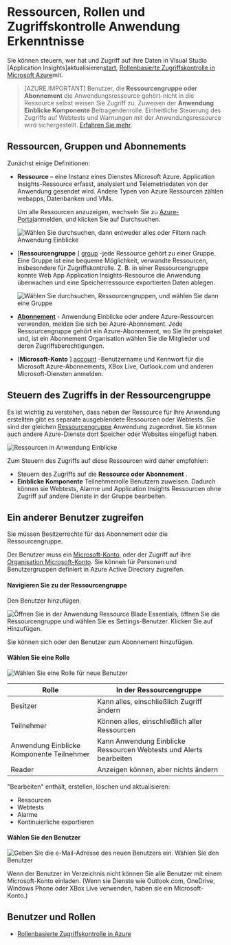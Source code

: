 <properties
    pageTitle="Ressourcen, Rollen und Zugriffskontrolle Anwendung Erkenntnisse"
    description="Besitzer, Mitwirkende und Leser Ihrer Organisation Erkenntnisse."
    services="application-insights"
    documentationCenter=""
    authors="alancameronwills"
    manager="douge"/>

<tags
    ms.service="application-insights"
    ms.workload="tbd"
    ms.tgt_pltfrm="ibiza"
    ms.devlang="na"
    ms.topic="article"
    ms.date="05/07/2016"
    ms.author="awills"/>

# <a name="resources-roles-and-access-control-in-application-insights"></a>Ressourcen, Rollen und Zugriffskontrolle Anwendung Erkenntnisse

Sie können steuern, wer hat und Zugriff auf Ihre Daten in Visual Studio [Application Insights]aktualisieren[start], [Rollenbasierte Zugriffskontrolle in Microsoft Azure](../active-directory/role-based-access-control-configure.md)mit.

> [AZURE.IMPORTANT] Benutzer, die **Ressourcengruppe oder Abonnement** die Anwendungsressource gehört-nicht in die Ressource selbst weisen Sie Zugriff zu. Zuweisen der **Anwendung Einblicke Komponente** Beitragendenrolle. Einheitliche Steuerung des Zugriffs auf Webtests und Warnungen mit der Anwendungsressource wird sichergestellt. [Erfahren Sie mehr](#access).


## <a name="resources-groups-and-subscriptions"></a>Ressourcen, Gruppen und Abonnements

Zunächst einige Definitionen:

* **Ressource** – eine Instanz eines Dienstes Microsoft Azure. Application Insights-Ressource erfasst, analysiert und Telemetriedaten von der Anwendung gesendet wird.  Andere Typen von Azure Ressourcen zählen webapps, Datenbanken und VMs.

    Um alle Ressourcen anzuzeigen, wechseln Sie zu [Azure-Portal][portal]anmelden, und klicken Sie auf Durchsuchen.

    ![Wählen Sie durchsuchen, dann entweder alles oder Filtern nach Anwendung Einblicke](./media/app-insights-resources-roles-access-control/10-browse.png)

<a name="resource-group"></a>

* [**Ressourcengruppe** ] [ group] -jede Ressource gehört zu einer Gruppe. Eine Gruppe ist eine bequeme Möglichkeit, verwandte Ressourcen, insbesondere für Zugriffskontrolle. Z. B. in einer Ressourcengruppe konnte Web App Application Insights-Ressource die Anwendung überwachen und eine Speicherressource exportierten Daten ablegen.


    ![Wählen Sie durchsuchen, Ressourcengruppen, und wählen Sie dann eine Gruppe](./media/app-insights-resources-roles-access-control/11-group.png)

* [**Abonnement**](https://manage.windowsazure.com) - Anwendung Einblicke oder andere Azure-Ressourcen verwenden, melden Sie sich bei Azure-Abonnement. Jede Ressourcengruppe gehört ein Azure-Abonnement, wo Sie Ihr preispaket und, ist ein Abonnement Organisation wählen Sie die Mitglieder und deren Zugriffsberechtigungen.
* [**Microsoft-Konto** ] [ account] -Benutzername und Kennwort für die Microsoft Azure-Abonnements, XBox Live, Outlook.com und anderen Microsoft-Diensten anmelden.


## <a name="access"></a>Steuern des Zugriffs in der Ressourcengruppe

Es ist wichtig zu verstehen, dass neben der Ressource für Ihre Anwendung erstellten gibt es separate ausgeblendete Ressourcen oder Webtests. Sie sind der gleichen [Ressourcengruppe](#resource-group) Anwendung zugeordnet. Sie können auch andere Azure-Dienste dort Speicher oder Websites eingefügt haben.

![Ressourcen in Anwendung Einblicke](./media/app-insights-resources-roles-access-control/00-resources.png)

Zum Steuern des Zugriffs auf diese Ressourcen wird daher empfohlen:

* Steuern des Zugriffs auf die **Ressource oder Abonnement** .
* **Einblicke Komponente** Teilnehmerrolle Benutzern zuweisen. Dadurch können sie Webtests, Alarme und Application Insights Ressourcen ohne Zugriff auf andere Dienste in der Gruppe bearbeiten.

## <a name="to-provide-access-to-another-user"></a>Ein anderer Benutzer zugreifen

Sie müssen Besitzerrechte für das Abonnement oder die Ressourcengruppe.

Der Benutzer muss ein [Microsoft-Konto][account], oder der Zugriff auf ihre [Organisation Microsoft-Konto](..\active-directory\sign-up-organization.md). Sie können für Personen und Benutzergruppen definiert in Azure Active Directory zugreifen.

#### <a name="navigate-to-the-resource-group"></a>Navigieren Sie zu der Ressourcengruppe

Den Benutzer hinzufügen.

![Öffnen Sie in der Anwendung Ressource Blade Essentials, öffnen Sie die Ressourcengruppe und wählen Sie es Settings-Benutzer. Klicken Sie auf Hinzufügen.](./media/app-insights-resources-roles-access-control/01-add-user.png)

Sie können sich oder den Benutzer zum Abonnement hinzufügen.

#### <a name="select-a-role"></a>Wählen Sie eine Rolle

![Wählen Sie eine Rolle für neue Benutzer](./media/app-insights-resources-roles-access-control/03-role.png)

Rolle | In der Ressourcengruppe
---|---
Besitzer | Kann alles, einschließlich Zugriff ändern
Teilnehmer | Können alles, einschließlich aller Ressourcen
Anwendung Einblicke Komponente Teilnehmer | Kann Anwendung Einblicke Ressourcen Webtests und Alerts bearbeiten
Reader | Anzeigen können, aber nichts ändern

"Bearbeiten" enthält, erstellen, löschen und aktualisieren:

* Ressourcen
* Webtests
* Alarme
* Kontinuierliche exportieren

#### <a name="select-the-user"></a>Wählen Sie den Benutzer


![Geben Sie die e-Mail-Adresse des neuen Benutzers ein. Wählen Sie den Benutzer](./media/app-insights-resources-roles-access-control/04-user.png)

Wenn der Benutzer im Verzeichnis nicht können Sie alle Benutzer mit einem Microsoft-Konto einladen.
(Wenn sie Dienste wie Outlook.com, OneDrive, Windows Phone oder XBox Live verwenden, haben sie ein Microsoft-Konto.)



## <a name="users-and-roles"></a>Benutzer und Rollen

* [Rollenbasierte Zugriffskontrolle in Azure](../active-directory/role-based-access-control-configure.md)



<!--Link references-->

[account]: https://account.microsoft.com
[group]: ../resource-group-overview.md
[portal]: https://portal.azure.com/
[start]: app-insights-overview.md
